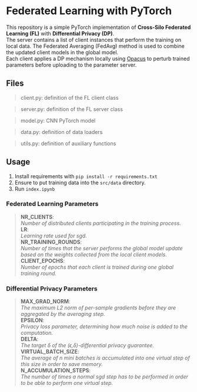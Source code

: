 # Federated Learning with PyTorch

This repository is a simple PyTorch implementation of **Cross-Silo Federated Learning (FL)** with **Differential Privacy (DP)**.  
The server contains a list of client instances that perform the training on local data. The Federated Averaging (FedAvg)
method is used to combine the updated client models in the global model.  
Each client applies a DP mechanism locally using [Opacus](https://opacus.ai/) to perturb trained parameters before uploading to the parameter server.  

## Files

> client.py: definition of the FL client class

> server.py: definition of the FL server class

> model.py: CNN PyTorch model

> data.py: definition of data loaders

> utils.py: definition of auxiliary functions

## Usage
1. Install requirements with ```pip install -r requirements.txt```
2. Ensure to put training data into the ```src/data``` directory.
3. Run ```index.ipynb```

### Federated Learning Parameters

> **NR_CLIENTS**: <br/>
*Number of distributed clients participating in the training process.*<br/>
> **LR**: <br/>
*Learning rate used for sgd.*<br/>
> **NR_TRAINING_ROUNDS**:<br/>
*Number of times that the server performs the global model update<br/> 
based on the weights collected from the local client models.*<br/>
> **CLIENT_EPOCHS**: <br/>
*Number of epochs that each client is trained during one global training round.*<br/>

### Differential Privacy Parameters

>**MAX_GRAD_NORM**:<br/>
*The maximum L2 norm of per-sample gradients before they are aggregated by the averaging step.*<br/>
>**EPSILON**:<br/>
*Privacy loss parameter, determining how much noise is added to the computation.*<br/>
>**DELTA**:<br>
*The target δ of the (ϵ,δ)-differential privacy guarantee.*<br/>
>**VIRTUAL_BATCH_SIZE**:<br/>
*The average of n mini batches is accumulated into one virtual step of this size in order to save memory.*<br/>
>**N_ACCUMULATION_STEPS**:<br/>
*The number of times a normal sgd step has to be performed in order to be able to perform one virtual step.*<br/>

